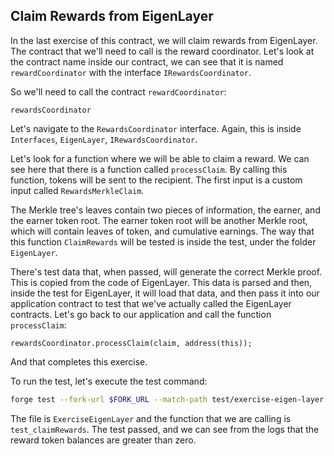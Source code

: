 ## Claim Rewards from EigenLayer

In the last exercise of this contract, we will claim rewards from EigenLayer. The contract that we'll need to call is the reward coordinator. Let's look at the contract name inside our contract, we can see that it is named `rewardCoordinator` with the interface `IRewardsCoordinator`.

So we'll need to call the contract `rewardCoordinator`:

```solidity
rewardsCoordinator
```

Let's navigate to the `RewardsCoordinator` interface. Again, this is inside `Interfaces`, `EigenLayer`, `IRewardsCoordinator`.

Let's look for a function where we will be able to claim a reward. We can see here that there is a function called `processClaim`. By calling this function, tokens will be sent to the recipient. The first input is a custom input called `RewardsMerkleClaim`.

The Merkle tree's leaves contain two pieces of information, the earner, and the earner token root. The earner token root will be another Merkle root, which will contain leaves of token, and cumulative earnings. The way that this function `ClaimRewards` will be tested is inside the test, under the folder `EigenLayer`.

There's test data that, when passed, will generate the correct Merkle proof. This is copied from the code of EigenLayer. This data is parsed and then, inside the test for EigenLayer, it will load that data, and then pass it into our application contract to test that we've actually called the EigenLayer contracts. Let's go back to our application and call the function `processClaim`:

```solidity
rewardsCoordinator.processClaim(claim, address(this));
```

And that completes this exercise.

To run the test, let's execute the test command:

```bash
forge test --fork-url $FORK_URL --match-path test/exercise-eigen-layer.sol --match-test test_claimRewards -vvvv
```

The file is `ExerciseEigenLayer` and the function that we are calling is `test_claimRewards`. The test passed, and we can see from the logs that the reward token balances are greater than zero.
